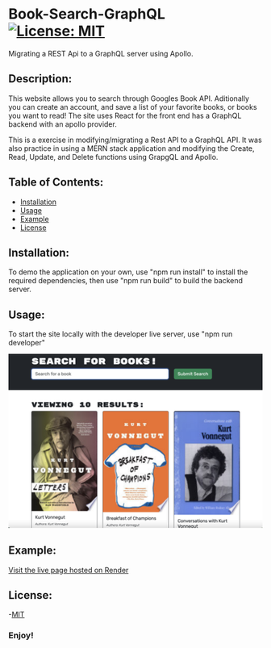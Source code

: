 # Book-Search-GraphQL  [![License: MIT](https://img.shields.io/badge/License-MIT-yellow.svg)](https://opensource.org/licenses/MIT)

Migrating a REST Api to a GraphQL server using Apollo. 



## Description:
This website allows you to search through Googles Book API. Aditionally you can create an account, and save a list of your favorite books, or books you want to read! The site uses React for the front end has a GraphQL backend with an apollo provider. 

This is a exercise in modifying/migrating a Rest API to a GraphQL API. It was also practice in using a MERN stack application and modifying the Create, Read, Update, and Delete functions using GrapgQL and Apollo. 

## Table of Contents:
  - [Installation](#installation)
  - [Usage](#usage)
  - [Example](#example)
  - [License](#license)


## Installation:
To demo the application on your own, use "npm run install" to install the required dependencies, then use "npm run build" to build the backend server.

## Usage:
To start the site locally with the developer live server, use "npm run developer"

![screenshot of app](assets/ss1.png)

## Example:
[Visit the live page hosted on Render](https://book-search-graphql.onrender.com/)


## License:
-[MIT](https://opensource.org/license/mit/) 

### Enjoy!

